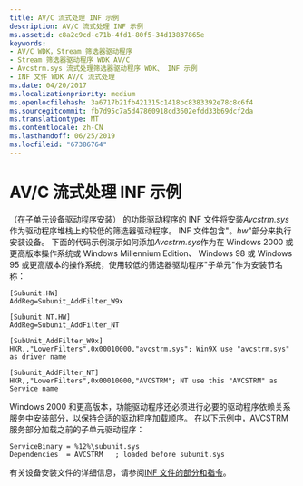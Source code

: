 ```yaml
---
title: AV/C 流式处理 INF 示例
description: AV/C 流式处理 INF 示例
ms.assetid: c8a2c9cd-c71b-4fd1-80f5-34d13837865e
keywords:
- AV/C WDK，Stream 筛选器驱动程序
- Stream 筛选器驱动程序 WDK AV/C
- Avcstrm.sys 流式处理筛选器驱动程序 WDK、 INF 示例
- INF 文件 WDK AV/C 流式处理
ms.date: 04/20/2017
ms.localizationpriority: medium
ms.openlocfilehash: 3a6717b21fb421315c1418bc8383392e78c8c6f4
ms.sourcegitcommit: fb7d95c7a5d47860918cd3602efdd33b69dcf2da
ms.translationtype: MT
ms.contentlocale: zh-CN
ms.lasthandoff: 06/25/2019
ms.locfileid: "67386764"
---
```

# <a name="avc-streaming-inf-example"></a>AV/C 流式处理 INF 示例





（在子单元设备驱动程序安装） 的功能驱动程序的 INF 文件将安装*Avcstrm.sys*作为驱动程序堆栈上的较低的筛选器驱动程序。 INF 文件包含"。*hw*"部分来执行安装设备。 下面的代码示例演示如何添加*Avcstrm.sys*作为在 Windows 2000 或更高版本操作系统或 Windows Millennium Edition、 Windows 98 或 Windows 95 或更高版本的操作系统，使用较低的筛选器驱动程序"子单元"作为安装节名称：

```INF
[Subunit.HW]
AddReg=Subunit_AddFilter_W9x

[Subunit.NT.HW]
AddReg=Subunit_AddFilter_NT

[SubUnit_AddFilter_W9x]
HKR,,"LowerFilters",0x00010000,"avcstrm.sys"; Win9X use "avcstrm.sys" as driver name

[Subunit_AddFilter_NT]
HKR,,"LowerFilters",0x00010000,"AVCSTRM"; NT use this "AVCSTRM" as Service name
```

Windows 2000 和更高版本，功能驱动程序还必须进行必要的驱动程序依赖关系服务中安装部分，以保持合适的驱动程序加载顺序。 在以下示例中，AVCSTRM 服务部分加载之前的子单元驱动程序：

```INF
ServiceBinary = %12%\subunit.sys
Dependencies  = AVCSTRM   ; loaded before subunit.sys
```

有关设备安装文件的详细信息，请参阅[INF 文件的部分和指令](https://docs.microsoft.com/windows-hardware/drivers/install/inf-file-sections-and-directives)。

 

 




